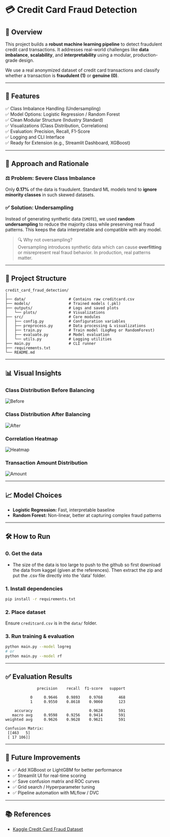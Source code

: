 # 💳 Credit Card Fraud Detection

## 📌 Overview

This project builds a **robust machine learning pipeline** to detect fraudulent credit card transactions. It addresses real-world challenges like **data imbalance**, **scalability**, and **interpretability** using a modular, production-grade design.

We use a real anonymized dataset of credit card transactions and classify whether a transaction is **fraudulent (1)** or **genuine (0)**.

---

## 🚀 Features

✅ Class Imbalance Handling (Undersampling)  
✅ Model Options: Logistic Regression / Random Forest  
✅ Clean Modular Structure (Industry Standard)  
✅ Visualizations (Class Distribution, Correlations)  
✅ Evaluation: Precision, Recall, F1-Score  
✅ Logging and CLI Interface  
✅ Ready for Extension (e.g., Streamlit Dashboard, XGBoost)

---

## 🧠 Approach and Rationale

### ⚖️ Problem: Severe Class Imbalance

Only **0.17%** of the data is fraudulent. Standard ML models tend to **ignore minority classes** in such skewed datasets.

### ✅ Solution: Undersampling

Instead of generating synthetic data (`SMOTE`), we used **random undersampling** to reduce the majority class while preserving real fraud patterns. This keeps the data interpretable and compatible with any model.

> 🔍 Why not oversampling?  
> Oversampling introduces synthetic data which can cause **overfitting** or misrepresent real fraud behavior. In production, real patterns matter.

---

## 📂 Project Structure

```
credit_card_fraud_detection/
│
├── data/                   # Contains raw creditcard.csv
├── models/                 # Trained models (.pkl)
├── outputs/                # Logs and saved plots
│   └── plots/              # Visualizations
├── src/                    # Core modules
│   ├── config.py           # Configuration variables
│   ├── preprocess.py       # Data processing & visualizations
│   ├── train.py            # Train model (LogReg or RandomForest)
│   ├── evaluate.py         # Model evaluation
│   └── utils.py            # Logging utilities
├── main.py                 # CLI runner
├── requirements.txt
└── README.md
```

---

## 📊 Visual Insights

### Class Distribution Before Balancing

![Before](outputs/plots/class_distribution_before.png)

### Class Distribution After Balancing

![After](outputs/plots/class_distribution_after.png)

### Correlation Heatmap

![Heatmap](outputs/plots/correlation_heatmap.png)

### Transaction Amount Distribution

![Amount](outputs/plots/amount_distribution.png)

---

## 📈 Model Choices

-   **Logistic Regression:** Fast, interpretable baseline
-   **Random Forest:** Non-linear, better at capturing complex fraud patterns

---

## 🛠️ How to Run

### 0. Get the data

-   The size of the data is too large to push to the github so first download the data from kaggel (given at the references). Then extract the zip and put the .csv file directly into the 'data' folder.

### 1. Install dependencies

```bash
pip install -r requirements.txt
```

### 2. Place dataset

Ensure `creditcard.csv` is in the `data/` folder.

### 3. Run training & evaluation

```bash
python main.py --model logreg
# or
python main.py --model rf
```

---

## ✅ Evaluation Results

```text
              precision    recall  f1-score   support

           0     0.9646    0.9893    0.9768       468
           1     0.9550    0.8618    0.9060       123

    accuracy                         0.9628       591
   macro avg     0.9598    0.9256    0.9414       591
weighted avg     0.9626    0.9628    0.9621       591

Confusion Matrix:
 [[463   5]
 [ 17 106]]
```

---

## 📌 Future Improvements

-   ✅ Add XGBoost or LightGBM for better performance
-   ✅ Streamlit UI for real-time scoring
-   ✅ Save confusion matrix and ROC curves
-   ✅ Grid search / Hyperparameter tuning
-   ✅ Pipeline automation with MLflow / DVC

---

## 📚 References

-   [Kaggle Credit Card Fraud Dataset](https://www.kaggle.com/datasets/mlg-ulb/creditcardfraud)
